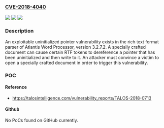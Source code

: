 ### [CVE-2018-4040](https://cve.mitre.org/cgi-bin/cvename.cgi?name=CVE-2018-4040)
![](https://img.shields.io/static/v1?label=Product&message=Atlantis%20Word%20Processor&color=blue)
![](https://img.shields.io/static/v1?label=Version&message=n%2Fa&color=blue)
![](https://img.shields.io/static/v1?label=Vulnerability&message=remote%20code%20execution&color=brighgreen)

### Description

An exploitable uninitialized pointer vulnerability exists in the rich text format parser of Atlantis Word Processor, version 3.2.7.2. A specially crafted document can cause certain RTF tokens to dereference a pointer that has been uninitialized and then write to it. An attacker must convince a victim to open a specially crafted document in order to trigger this vulnerability.

### POC

#### Reference
- https://talosintelligence.com/vulnerability_reports/TALOS-2018-0713

#### Github
No PoCs found on GitHub currently.

